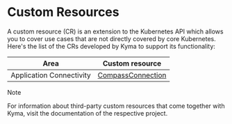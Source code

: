 # Custom Resources

A custom resource (CR) is an extension to the Kubernetes API which allows you to cover use cases that are not directly covered by core Kubernetes. Here's the list of the CRs developed by Kyma to support its functionality:

| Area | Custom resource |
| ---- | -------------- |
| Application Connectivity | [CompassConnection](ra-01-compassconnection.md) |

 > [!NOTE] 
 > For information about third-party custom resources that come together with Kyma, visit the documentation of the respective project.
